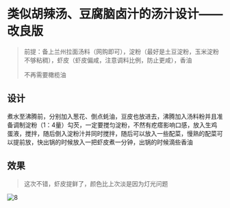 # 类似胡辣汤、豆腐脑卤汁的汤汁设计——改良版

> 前提：备上兰州拉面汤料（网购即可），淀粉（最好是土豆淀粉，玉米淀粉不够粘稠），虾皮（虾皮偏咸，注意调料比例，防止更咸），香油
> 
> 不再需要橄榄油

## 设计

煮水至沸腾前，分别加入葱花、倒点蚝油，豆皮也放进去，沸腾加入汤料粉并且准备调制淀粉（1：4量）勾芡，一定要搅匀淀粉，不然有疙瘩影响口感，放入生鸡蛋液，搅拌，随后倒入淀粉汁并同时搅拌，随后可以放入一些配菜，慢熟的配菜可以提前放，快出锅的时候放入一把虾皮煮一分钟，出锅的时候滴些香油


## 效果
> 这次不错，虾皮提鲜了，颜色比上次淡是因为灯光问题

![8](https://www.robot-shadow.cn/src/pkg/just_cookie/docs/src/8.jpg)